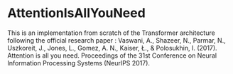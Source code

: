 # AttentionIsAllYouNeed
This is an implementation from scratch of the Transformer architecture following the official research paper : Vaswani, A., Shazeer, N., Parmar, N., Uszkoreit, J., Jones, L., Gomez, A. N., Kaiser, Ł., & Polosukhin, I. (2017). Attention is all you need. Proceedings of the 31st Conference on Neural Information Processing Systems (NeurIPS 2017). 
